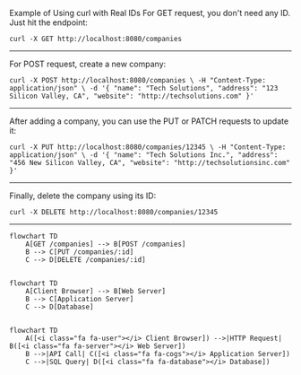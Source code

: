 Example of Using curl with Real IDs
For GET request, you don't need any ID. Just hit the endpoint:

`curl -X GET http://localhost:8080/companies`

------------

For POST request, create a new company:

`curl -X POST http://localhost:8080/companies \
    -H "Content-Type: application/json" \
    -d '{
        "name": "Tech Solutions",
        "address": "123 Silicon Valley, CA",
        "website": "http://techsolutions.com"
    }'`
	
------------

After adding a company, you can use the PUT or PATCH requests to update it:

`curl -X PUT http://localhost:8080/companies/12345 \
    -H "Content-Type: application/json" \
    -d '{
        "name": "Tech Solutions Inc.",
        "address": "456 New Silicon Valley, CA",
        "website": "http://techsolutionsinc.com"
    }'`
	
------------

Finally, delete the company using its ID:

`curl -X DELETE http://localhost:8080/companies/12345`

---

```mermaid
flowchart TD
    A[GET /companies] --> B[POST /companies]
    B --> C[PUT /companies/:id]
    C --> D[DELETE /companies/:id]


flowchart TD
    A[Client Browser] --> B[Web Server]
    B --> C[Application Server]
    C --> D[Database]


flowchart TD
    A([<i class="fa fa-user"></i> Client Browser]) -->|HTTP Request| B([<i class="fa fa-server"></i> Web Server])
    B -->|API Call| C([<i class="fa fa-cogs"></i> Application Server])
    C -->|SQL Query| D([<i class="fa fa-database"></i> Database])